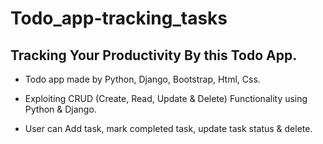 # Todo_app-tracking_tasks

## Tracking Your Productivity By this Todo App.

* Todo app made by Python, Django, Bootstrap, Html, Css.

* Exploiting CRUD (Create, Read, Update & Delete) Functionality using Python & Django.

* User can Add task, mark completed task, update task status & delete.
